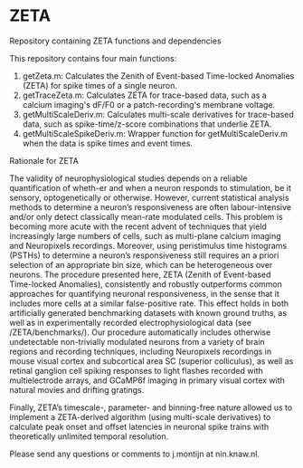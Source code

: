# ZETA
Repository containing ZETA functions and dependencies
 
This repository contains four main functions:
1) getZeta.m: Calculates the Zenith of Event-based Time-locked Anomalies (ZETA) for spike times of a single neuron.
2) getTraceZeta.m: Calculates ZETA for trace-based data, such as a calcium imaging's dF/F0 or a patch-recording's membrane voltage.
3) getMultiScaleDeriv.m: Calculates multi-scale derivatives for trace-based data, such as spike-time/z-score combinations that underlie ZETA.
4) getMultiScaleSpikeDeriv.m: Wrapper function for getMultiScaleDeriv.m when the data is spike times and event times.

Rationale for ZETA

The validity of neurophysiological studies depends on a reliable quantification of wheth-er and when a neuron responds to stimulation, be it sensory, optogenetically or otherwise. However, current statistical analysis methods to determine a neuron’s responsiveness are often labour-intensive and/or only detect classically mean-rate modulated cells. This problem is becoming more acute with the recent advent of techniques that yield increasingly large numbers of cells, such as multi-plane calcium imaging and Neuropixels recordings. Moreover, using peristimulus time histograms (PSTHs) to determine a neuron’s responsiveness still requires an a priori selection of an appropriate bin size, which can be heterogeneous over neurons. The procedure presented here, ZETA (Zenith of Event-based Time-locked Anomalies), consistently and robustly outperforms common approaches for quantifying neuronal responsiveness, in the sense that it includes more cells at a similar false-positive rate. This effect holds in both artificially generated benchmarking datasets with known ground truths, as well as in experimentally recorded electrophysiological data (see /ZETA/benchmarks/). Our procedure automatically includes otherwise undetectable non-trivially modulated neurons from a variety of brain regions and recording techniques, including Neuropixels recordings in mouse visual cortex and subcortical area SC (superior colliculus), as well as retinal ganglion cell spiking responses to light flashes recorded with multielectrode arrays, and GCaMP6f imaging in primary visual cortex with natural movies and drifting gratings. 

Finally, ZETA’s timescale-, parameter- and binning-free nature allowed us to implement a ZETA-derived algorithm (using multi-scale derivatives) to calculate peak onset and offset latencies in neuronal spike trains with theoretically unlimited temporal resolution. 

Please send any questions or comments to j.montijn at nin.knaw.nl.
